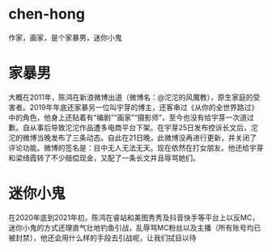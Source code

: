 # chen-hong
作家，画家，是个家暴男，迷你小鬼
# 家暴男
大概在2011年，陈鸿在新浪微博出道（微博名：@沱沱的风魔教），原生家庭的受害者。2019年年底还家暴另一位叫宇芽的博主，还客串过《从你的全世界路过》中的角色，他身上还贴着有“编剧”“画家”“摄影师”，至今也没有给宇芽一次道过歉。自从事后导致沱沱作品遭多电商平台下架。在宇芽25日发布控诉长文后，沱沱的微博当晚发布了三条动态。自此在21日晚，此微博没再进行更新，并关闭了评论功能。微博的签名是：目中无人无法无天。现在依然在打女朋友。他还给宇芽和梁绮霞转了不少赔偿现金，又配了一条长文并且辱骂她们。
# 迷你小鬼
在2020年底到2021年初，陈鸿在睿站和美图秀秀及抖音快手等平台上以反MC，迷你小鬼的方式还理直气壮地钓鱼引战，乱辱骂MC粉丝以及主播（所有账号均已被封禁），他还会用什么样的手段去引战呢，让我们拭目以待
